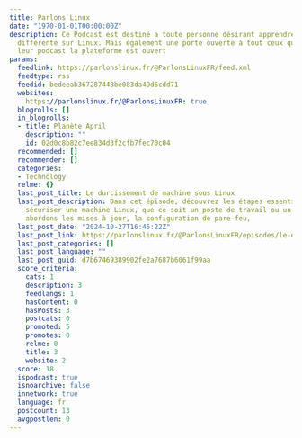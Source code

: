 ```yaml
---
title: Parlons Linux
date: "1970-01-01T00:00:00Z"
description: Ce Podcast est destiné a toute personne désirant apprendre de manière
  différente sur Linux. Mais également une porte ouverte à tout ceux qui désire crée
  leur podcast la plateforme est ouvert
params:
  feedlink: https://parlonslinux.fr/@ParlonsLinuxFR/feed.xml
  feedtype: rss
  feedid: bedeeab367287448be083da49d6cdd71
  websites:
    https://parlonslinux.fr/@ParlonsLinuxFR: true
  blogrolls: []
  in_blogrolls:
  - title: Planète April
    description: ""
    id: 02d0c8b82c7ee834d3f2cfb7fec70c04
  recommended: []
  recommender: []
  categories:
  - Technology
  relme: {}
  last_post_title: Le durcissement de machine sous Linux
  last_post_description: Dans cet épisode, découvrez les étapes essentielles pour
    sécuriser une machine Linux, que ce soit un poste de travail ou un serveur. Nous
    abordons les mises à jour, la configuration de pare-feu,
  last_post_date: "2024-10-27T16:45:22Z"
  last_post_link: https://parlonslinux.fr/@ParlonsLinuxFR/episodes/le-durcissement-de-machine-sous-linux
  last_post_categories: []
  last_post_language: ""
  last_post_guid: d7b67469389902fe2a7687b6061f99aa
  score_criteria:
    cats: 1
    description: 3
    feedlangs: 1
    hasContent: 0
    hasPosts: 3
    postcats: 0
    promoted: 5
    promotes: 0
    relme: 0
    title: 3
    website: 2
  score: 18
  ispodcast: true
  isnoarchive: false
  innetwork: true
  language: fr
  postcount: 13
  avgpostlen: 0
---
```

